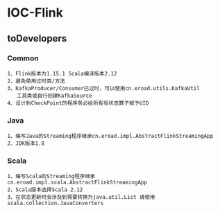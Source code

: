 # IOC-Flink


## toDevelopers

### Common
~~~
1、Flink版本为1.15.1 Scala编译版本2.12
2、避免使用过时类/方法
3、KafkaProducer/Consumer已过时，可以使用cn.eroad.utils.KafkaUtil
   工具类或自行创建KafkaSource
4、设计到CheckPoint的程序务必给所有有状态算子赋予UID
~~~

### Java
~~~
1、编写Java的Streaming程序继承cn.eroad.impl.AbstractFlinkStreamingApp
2、JDK版本1.8
~~~

### Scala
~~~
1、编写Scala的Streaming程序继承cn.eroad.impl.scala.AbstractFlinkStreamingApp
2、Scala版本选择Scala 2.12
3、在状态更新时会涉及到需要转换为java.util.List 请使用scala.collection.JavaConverters
~~~
